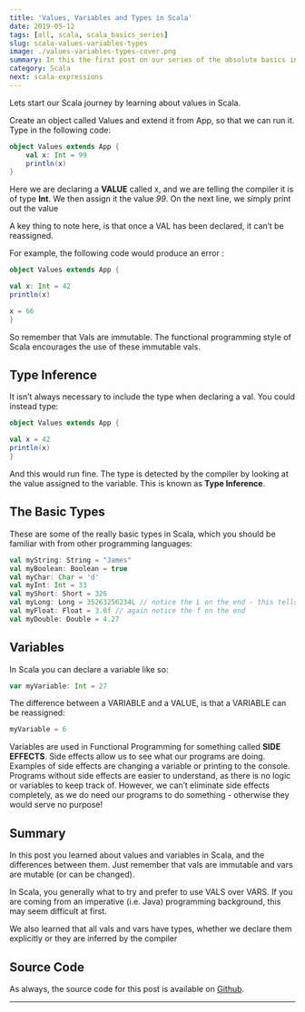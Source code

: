 ```yaml
---
title: 'Values, Variables and Types in Scala'
date: 2019-05-12
tags: [all, scala, scala_basics_series]
slug: scala-values-variables-types
image: ./values-variables-types-cover.png
summary: In this the first post on our series of the absolute basics in Scala, we look at values, variables and types - the initial building blocks to get familiar with
category: Scala
next: scala-expressions
---
```


Lets start our Scala journey by learning about values in Scala.

Create an object called Values and extend it from App, so that we can run it. Type in the following code:

```scala
object Values extends App {
    val x: Int = 99
    println(x)
}
```

Here we are declaring a **VALUE** called x, and we are telling the compiler it is of type **Int**.
We then assign it the value _99_.
On the next line, we simply print out the value

A key thing to note here, is that once a VAL has been declared, it can’t be reassigned.

For example, the following code would produce an error :

```scala
object Values extends App {

val x: Int = 42
println(x)

x = 66
}
```

So remember that Vals are immutable. The functional programming style of Scala encourages the use of these immutable vals.

## Type Inference

It isn’t always necessary to include the type when declaring a val. You could instead type:

```scala
object Values extends App {

val x = 42
println(x)
}
```

And this would run fine. The type is detected by the compiler by looking at the value assigned to the variable. This is known as **Type Inference**.

## The Basic Types

These are some of the really basic types in Scala, which you should be familiar with from other programming languages:

```scala
val myString: String = "James"
val myBoolean: Boolean = true
val myChar: Char = 'd'
val myInt: Int = 33
val myShort: Short = 326
val myLong: Long = 35263256234L // notice the L on the end - this tells the compiler its a Long
val myFloat: Float = 3.0f // again notice the f on the end
val myDouble: Double = 4.27
```

## Variables

In Scala you can declare a variable like so:

```scala
var myVariable: Int = 27
```

The difference between a VARIABLE and a VALUE, is that a VARIABLE can be reassigned:

```scala
myVariable = 6
```

Variables are used in Functional Programming for something called **SIDE EFFECTS**. Side effects allow us to see what our programs are doing.
Examples of side effects are changing a variable or printing to the console.
Programs without side effects are easier to understand, as there is no logic or variables to keep track of.
However, we can’t eliminate side effects completely, as we do need our programs to do something - otherwise they would serve no purpose!

## Summary

In this post you learned about values and variables in Scala, and the differences between them. Just remember that vals are immutable and vars are mutable (or can be changed).

In Scala, you generally what to try and prefer to use VALS over VARS. If you are coming from an imperative (i.e. Java) programming background, this may seem difficult at first.

We also learned that all vals and vars have types, whether we declare them explicitly or they are inferred by the compiler

## Source Code

As always, the source code for this post is available on [Github](https://github.com/james-willett/ScalaBlog/blob/master/src/scalaBasics/absoluteBasics/ValuesVariablesTypes.scala).

---

